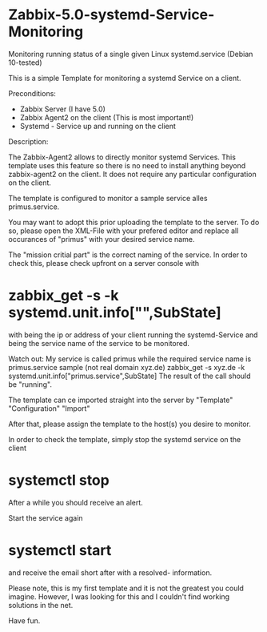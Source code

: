 # Zabbix-5.0-systemd-Service-Monitoring
Monitoring running status of a single given Linux systemd.service (Debian 10-tested)

This is a simple Template for monitoring a systemd Service on a client.

Preconditions:

- Zabbix Server (I have 5.0)
- Zabbix Agent2 on the client (This is most important!)
- Systemd - Service up and running on the client

Description:

The Zabbix-Agent2 allows to directly monitor systemd Services. This template uses this feature so there is no need to install anything beyond zabbix-agent2 on the client.
It does not require any particular configuration on the client.

The template is configured to monitor a sample service alles primus.service.

You may want to adopt this prior uploading the template to the server.
To do so, please open the XML-File with your prefered editor and replace all occurances of "primus" with your desired service name.

The "mission critial part" is the correct naming of the service. In order to check this, please check upfront on a server console with

# zabbix_get -s <client-ip> -k systemd.unit.info["<servicename>",SubState]
with <client-ip> being the ip or address of your client running the systemd-Service and <servicename> being the service name of the service to be monitored.

Watch out: My service is called primus while the required service name is primus.service
sample (not real domain  xyz.de)
zabbix_get -s xyz.de -k systemd.unit.info["primus.service",SubState]
The result of the call should be "running".

The template can ce imported straight into the server by "Template" "Configuration" "Import"

After that, please assign the template to the host(s) you desire to monitor.

In order to check the template, simply stop the systemd service on the client

# systemctl stop <service>

After a while you should receive an alert.

Start the service again

# systemctl start <service>

and receive the email short after with a resolved- information.

Please note, this is my first template and it is not the greatest you could imagine. However, I was looking for this and I couldn't find working solutions in the net.

Have fun.
